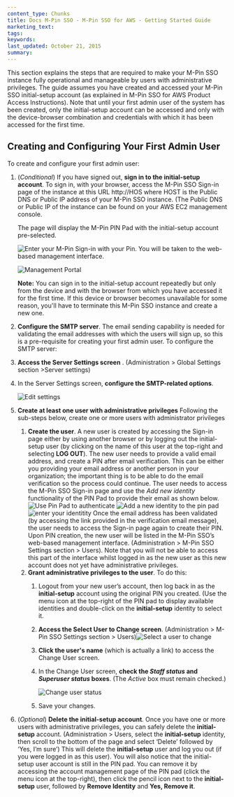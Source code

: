 ```yaml
---
content_type: Chunks
title: Docs M-Pin SSO - M-Pin SSO for AWS - Getting Started Guide
marketing_text:
tags: 
keywords: 
last_updated: October 21, 2015
summary: 
---
```


This section explains the steps that are required to make your M-Pin SSO instance fully operational and manageable by users with administrative privileges. The guide assumes you have created and accessed your M-Pin SSO initial-setup account (as explained in M-Pin SSO for AWS Product Access Instructions). Note that until your first admin user of the system has been created, only the initial-setup account can be accessed and only with the device-browser combination and credentials with which it has been accessed for the first time.

## Creating and Configuring Your First Admin User

To create and configure your first admin user:

1.  (_Conditional_) If you have signed out, **sign in to the initial-setup account**.
    To sign in, with your browser, access the M-Pin SSO Sign-in page of the instance at this URL
     http://HOS
    where HOST is the Public DNS or Public IP address of your M-Pin SSO instance. (The Public DNS or Public IP of the instance can be found on your AWS EC2 management console.

    The page will display the M-Pin PIN Pad with the initial-setup account pre-selected.

     ![Enter your M-Pin](\data\assets\images\chunks\ssogsg1.png "Enter your M-Pin")
    Sign-in with your Pin. You will be taken to the web-based management interface.

    ![Management Portal](\data\assets\images\chunks\ssogsg2.png "Management Portal")
    
    **Note:**
     You can sign in to the initial-setup account repeatedly but only from the device and with the browser from which you have accessed it for the first time. If this device or browser becomes unavailable for some reason, you'll have to terminate this M-Pin SSO instance and create a new one.
2.  **Configure the SMTP server**.
     The email sending capability is needed for validating the email addresses with which the users will sign up, so this is a pre-requisite for creating your first admin user. To configure the SMTP server:

1.  **Access the Server Settings screen** .
     (Administration > Global Settings section >Server settings)
2.  In the Server Settings screen, **configure the SMTP-related options**.

    ![Edit settings](\data\assets\images\chunks\ssogsg3.png "Edit settings")

4.  **Create at least one user with administrative privileges**
     Following the sub-steps below, create one or more users with administrator privileges

    1.  **Create the user**.
        A new user is created by accessing the Sign-in page either by using another browser or by logging out the initial-setup user (by clicking on the name of this user at the top-right and selecting **LOG OUT**). The new user needs to provide a valid email address, and create a PIN after email verification. This can be either you providing your email address or another person in your organization; the important thing is to be able to do the email verification so the process could continue.
         The user needs to access the M-Pin SSO Sign-in page and use the _Add new identity_ functionality of the PIN Pad to provide their email as shown below.
         ![Use Pin Pad to authenticate](\data\assets\images\chunks\ssogsg4.png "Use Pin Pad to authenticate")
        ![Add a new identity to the pin pad](\data\assets\images\chunks\ssogsg5.png "Add a new identity to the pin pad")
        ![enter your identitity](\data\assets\images\chunks\ssogsg6.png "enter your identitity")
        Once the email address has been validated (by accessing the link provided in the verification email message), the user needs to access the Sign-in page again to create their PIN. Upon PIN creation, the new user will be listed in the M-Pin SSO’s web-based management interface. (Administration > M-Pin SSO Settings section > Users). Note that you will not be able to access this part of the interface whilst logged in as the new user as this new account does not yet have administrative privileges.
    2.  **Grant administrative privileges to the user**.
         To do this:
        1.  Logout from your new user’s account, then log back in as the **initial-setup** account using the original PIN you created. (Use the menu icon at the top-right of the PIN pad to display available identities and double-click on the **initial-setup** identity to select it.
        2.  **Access the Select User to Change screen**. (Administration > M-Pin SSO Settings section > Users)![Select a user to change](\data\assets\images\chunks\ssogsg7.png "Select a user to change")
        3.  **Click the user's name** (which is actually a link) to access the Change User screen.
        4.  In the Change User screen, **check the _Staff status_ and _Superuser status_ boxes**. (The _Active_ box must remain checked.)

            ![Change user status](\data\assets\images\chunks\ssogsg8.png "Change user status")
        5.  Save your changes.
5.  (_Optional_) **Delete the initial-setup account**.
    Once you have one or more users with administrative privileges, you can safely delete the **initial-setup** account. (Administration > Users, select the **initial-setup** identity, then scroll to the bottom of the page and select ‘Delete’ followed by ‘Yes, I’m sure’) This will delete the **initial-setup** user and log you out (if you were logged in as this user). You will also notice that the initial-setup user account is still in the PIN pad. You can remove it by accessing the account management page of the PIN pad (click the menu icon at the top-right), then click the pencil icon next to the **initial-setup** user, followed by **Remove Identity** and **Yes, Remove it**.
